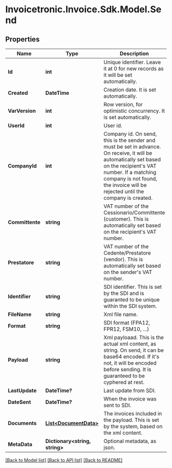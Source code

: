# Invoicetronic.Invoice.Sdk.Model.Send

## Properties

Name | Type | Description | Notes
------------ | ------------- | ------------- | -------------
**Id** | **int** | Unique identifier. Leave it at 0 for new records as it will be set automatically. | [optional] 
**Created** | **DateTime** | Creation date. It is set automatically. | [optional] 
**VarVersion** | **int** | Row version, for optimistic concurrency. It is set automatically. | [optional] 
**UserId** | **int** | User id. | [optional] 
**CompanyId** | **int** | Company id. On send, this is the sender and must be set in advance. On receive, it will be  automatically set based on the recipient&#39;s VAT number. If a matching company is not found, the invoice will be rejected until the company is created. | [optional] 
**Committente** | **string** | VAT number of the Cessionario/Committente (customer). This is automatically set based on the recipient&#39;s VAT number. | [optional] 
**Prestatore** | **string** | VAT number of the Cedente/Prestatore (vendor). This is automatically set based on the sender&#39;s VAT number. | [optional] 
**Identifier** | **string** | SDI identifier. This is set by the SDI and is guaranted to be unique within the SDI system. | [optional] 
**FileName** | **string** | Xml file name. | [optional] 
**Format** | **string** | SDI format (FPA12, FPR12, FSM10, ...) | [optional] 
**Payload** | **string** | Xml payloaad. This is the actual xml content, as string. On send, it can be base64 encoded. If it&#39;s not, it will be encoded before sending. It is guaranteed to be cyphered at rest. | [optional] 
**LastUpdate** | **DateTime?** | Last update from SDI. | [optional] 
**DateSent** | **DateTime?** | When the invoice was sent to SDI. | [optional] 
**Documents** | [**List&lt;DocumentData&gt;**](DocumentData.md) | The invoices included in the payload. This is set by the system, based on the xml content. | [optional] 
**MetaData** | **Dictionary&lt;string, string&gt;** | Optional metadata, as json. | [optional] 

[[Back to Model list]](../README.md#documentation-for-models) [[Back to API list]](../README.md#documentation-for-api-endpoints) [[Back to README]](../README.md)

